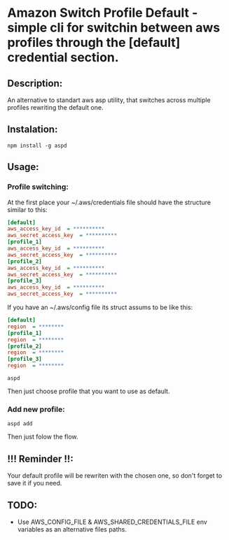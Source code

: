 
  

# Amazon Switch Profile Default - simple cli for switchin between aws profiles through the [default] credential section.

  

  

## Description:

  

  

An alternative to standart aws asp utility, that switches across multiple profiles rewriting the default one.

  

  

## Instalation:

  

  

```shell
npm install -g aspd
```

  

  

## Usage:

  ### Profile switching:

  

At the first place your ~/.aws/credentials file should have the structure similar to this:

  

```ini
[default]
aws_access_key_id  = **********
aws_secret_access_key  = **********
[profile_1]
aws_access_key_id  = **********
aws_secret_access_key  = **********
[profile_2]
aws_access_key_id  = **********
aws_secret_access_key  = **********
[profile_3]
aws_access_key_id  = **********
aws_secret_access_key  = **********
```

  

If you have an ~/.aws/config file its struct assums to be like this:

  

```ini
[default]
region  = ********
[profile_1]
region  = ********
[profile_2]
region  = ********
[profile_3]
region  = ********
```

  

```shell
aspd
```

Then just choose profile that you want to use as default.

### Add new profile:

```shell
aspd add
```
  Then just folow  the flow.

  

## !!! Reminder !!:

  
  

Your default profile will be rewriten with the chosen one, so don't forget to save it if you need.

  

## TODO:

  

- Use AWS_CONFIG_FILE & AWS_SHARED_CREDENTIALS_FILE env variables as an alternative files paths.
